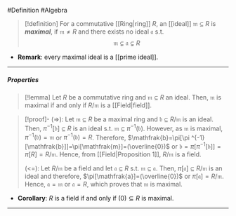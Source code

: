 #Definition #Algebra
> [!definition]
> For a commutative [[Ring|ring]] $R$, an [[ideal]] $\mathfrak{m}\subseteq R$ is ***maximal***, if $\mathfrak{m}\neq R$ and there exists no ideal $\mathfrak{a}$ s.t. $$\mathfrak{m}\subsetneq\mathfrak{a}\subsetneq R$$
- **Remark**: every maximal ideal is a [[prime ideal]]. 
---
##### Properties
> [!lemma]
> Let $R$ be a commutative ring and $\mathfrak{m}\subseteq R$ an ideal. Then, $\mathfrak{m}$ is maximal if and only if $R / \mathfrak{m}$ is a [[Field|field]].

> [!proof]-
> (=>): Let $\mathfrak{m}\subseteq R$ be a maximal ring and $\mathfrak{b}\subseteq R / \mathfrak{m}$ is an ideal. Then, $\pi ^{-1}[\mathfrak{b}]\subseteq R$ is an ideal s.t. $\mathfrak{m}\subseteq \pi ^{-1}(\mathfrak{b})$. However, as $\mathfrak{m}$ is maximal, $\pi ^{-1}(\mathfrak{b})=\mathfrak{m}$ or $\pi ^{-1}(\mathfrak{b})=R$. Therefore, $\mathfrak{b}=\pi[\pi ^{-1}[\mathfrak{b}]]=\pi[\mathfrak{m}]=(\overline{0})$ or $\mathfrak{b}=\pi[\pi ^{-1}[\mathfrak{b}]]=\pi[R]=R / \mathfrak{m}$. Hence, from [[Field|Proposition 1]], $R / \mathfrak{m}$ is a field.
> 
> (<=): Let $R / \mathfrak{m}$ be a field and let $\mathfrak{a}\subseteq R$ s.t. $\mathfrak{m}\subseteq \mathfrak{a}$. Then, $\pi[\mathfrak{a}]\subseteq R / \mathfrak{m}$ is an ideal and therefore, $\pi[\mathfrak{a}]=(\overline{0})$ or $\pi[\mathfrak{a}]=R / \mathfrak{m}$. Hence, $\mathfrak{a}=\mathfrak{m}$ or $\mathfrak{a}=R$, which proves that $\mathfrak{m}$ is maximal. 

- **Corollary**: $R$ is a field if and only if $(0)\subseteq R$ is maximal.
---
